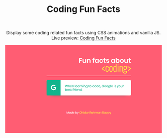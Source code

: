 <h1 align="center">Coding Fun Facts</h1><br>
<p align="center">Display some coding related fun facts using CSS animations and vanilla JS.<br>
Live preview: <a href="https://ohidurbappy.github.io/coding-fun-facts">Coding Fun Facts</a><br>

<p align="center">
<img src="https://raw.githubusercontent.com/ohidurbappy/coding-fun-facts/master/coding-fun-facts.png" width="650" alt="Coding Fun Facts"></p>

